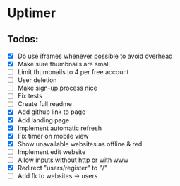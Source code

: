 # Uptimer

## Todos:

- [x] Do use iframes whenever possible to avoid overhead
- [x] Make sure thumbnails are small
- [ ] Limit thumbnails to 4 per free account
- [ ] User deletion
- [ ] Make sign-up process nice
- [ ] Fix tests
- [ ] Create full readme
- [x] Add github link to page
- [x] Add landing page
- [x] Implement automatic refresh
- [x] Fix timer on mobile view
- [x] Show unavailable websites as offline & red
- [ ] Implement edit website
- [ ] Allow inputs without http or with www
- [x] Redirect "users/register" to "/"
- [ ] Add fk to websites -> users
